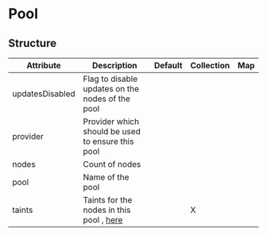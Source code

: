 # Pool 
 

## Structure 
 

| Attribute       | Description                                                  | Default | Collection | Map  |
| --------------- | ------------------------------------------------------------ | ------- | ---------- | ---  |
| updatesDisabled | Flag to disable updates on the nodes of the pool             |         |            |      |
| provider        | Provider which should be used to ensure this pool            |         |            |      |
| nodes           | Count of nodes                                               |         |            |      |
| pool            | Name of the pool                                             |         |            |      |
| taints          | Taints for the nodes in this pool , [here](Taints/Taints.md) |         | X          |      |